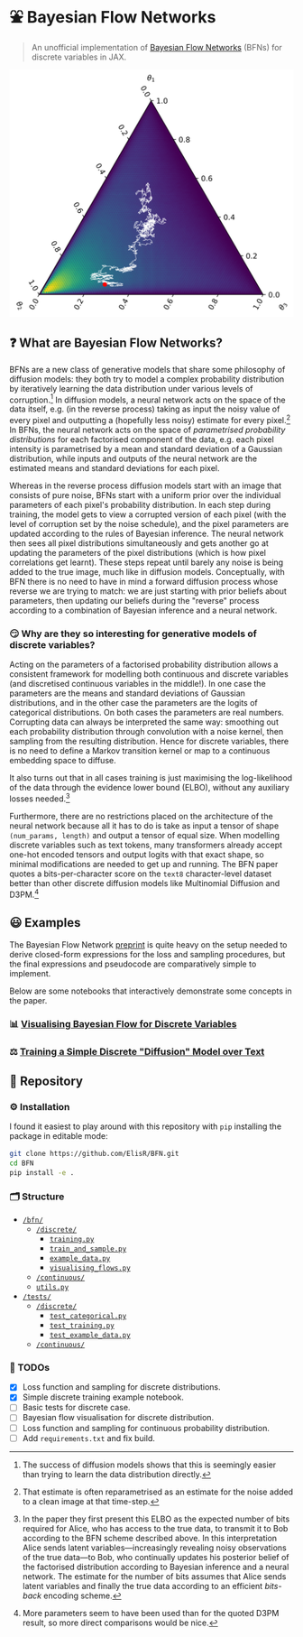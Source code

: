 # ⛲ Bayesian Flow Networks

> An unofficial implementation of [Bayesian Flow Networks](https://arxiv.org/abs/2308.07037) (BFNs) for discrete variables in JAX.

![Ternary diagram of BFNs](./ternary.svg)

## ❓ What are Bayesian Flow Networks?

BFNs are a new class of generative models that share some philosophy of diffusion models: they both try to model a complex probability distribution by iteratively learning the data distribution under various levels of corruption.[^1]
In diffusion models, a neural network acts on the space of the data itself, e.g. (in the reverse process) taking as input the noisy value of every pixel and outputting a (hopefully less noisy) estimate for every pixel.[^2]
In BFNs, the neural network acts on the space of _parametrised probability distributions_ for each factorised component of the data, e.g. each pixel intensity is parametrised by a mean and standard deviation of a Gaussian distribution, while inputs and outputs of the neural network are the estimated means and standard deviations for each pixel.

Whereas in the reverse process diffusion models start with an image that consists of pure noise, BFNs start with a uniform prior over the individual parameters of each pixel's probability distribution.
In each step during training, the model gets to view a corrupted version of each pixel (with the level of corruption set by the noise schedule), and the pixel parameters are updated according to the rules of Bayesian inference.
The neural network then sees all pixel distributions simultaneously and gets another go at updating the parameters of the pixel distributions (which is how pixel correlations get learnt).
These steps repeat until barely any noise is being added to the true image, much like in diffusion models.
Conceptually, with BFN there is no need to have in mind a forward diffusion process whose reverse we are trying to match: we are just starting with prior beliefs about parameters, then updating our beliefs during the "reverse" process according to a combination of Bayesian inference and a neural network.

[^1]: The success of diffusion models shows that this is seemingly easier than trying to learn the data distribution directly.
[^2]: That estimate is often reparametrised as an estimate for the noise added to a clean image at that time-step.

### 😏 Why are they so interesting for generative models of discrete variables?

Acting on the parameters of a factorised probability distribution allows a consistent framework for modelling both continuous and discrete variables (and discretised continuous variables in the middle!).
In one case the parameters are the means and standard deviations of Gaussian distributions, and in the other case the parameters are the logits of categorical distributions.
On both cases the parameters are real numbers.
Corrupting data can always be interpreted the same way: smoothing out each probability distribution through convolution with a noise kernel, then sampling from the resulting distribution.
Hence for discrete variables, there is no need to define a Markov transition kernel or map to a continuous embedding space to diffuse.

It also turns out that in all cases training is just maximising the log-likelihood of the data through the evidence lower bound (ELBO), without any auxiliary losses needed.[^3]

Furthermore, there are no restrictions placed on the architecture of the neural network because all it has to do is take as input a tensor of shape `(num_params, length)` and output a tensor of equal size.
When modelling discrete variables such as text tokens, many transformers already accept one-hot encoded tensors and output logits with that exact shape, so minimal modifications are needed to get up and running.
The BFN paper quotes a bits-per-character score on the `text8` character-level dataset better than other discrete diffusion models like Multinomial Diffusion and D3PM.[^4] 

[^3]: In the paper they first present this ELBO as the expected number of bits required for Alice, who has access to the true data, to transmit it to Bob according to the BFN scheme described above.
In this interpretation Alice sends latent variables—increasingly revealing noisy observations of the true data—to Bob, who continually updates his posterior belief of the factorised distribution according to Bayesian inference and a neural network.
The estimate for the number of bits assumes that Alice sends latent variables and finally the true data according to an efficient _bits-back_ encoding scheme.
[^4]: More parameters seem to have been used than for the quoted D3PM result, so more direct comparisons would be nice.

## 😃 Examples

The Bayesian Flow Network [preprint](https://arxiv.org/abs/2308.07037) is quite heavy on the setup needed to derive closed-form expressions for the loss and sampling procedures, but the final expressions and pseudocode are comparatively simple to implement.

Below are some notebooks that interactively demonstrate some concepts in the paper.

### 📊 [Visualising Bayesian Flow for Discrete Variables](./Visualising_Flow.ipynb)

### ⚖️ [Training a Simple Discrete "Diffusion" Model over Text](./BFN_Experiment.ipynb)


## 📁 Repository

### ⚙️ Installation

I found it easiest to play around with this repository with `pip` installing the package in editable mode:

```bash
git clone https://github.com/ElisR/BFN.git
cd BFN
pip install -e .
```

### 🗂️ Structure

- [`/bfn/`](./bfn/)
  - [`/discrete/`](./bfn/discrete/)
    - [`training.py`](./bfn/training.py)
    - [`train_and_sample.py`](./bfn/train_and_sample.py)
    - [`example_data.py`](./bfn/example_data.py)
    - [`visualising_flows.py`](./bfn/visualising_flows.py)
  - [`/continuous/`](./bfn/continuous/)
  - [`utils.py`](./bfn/utils.py)
- [`/tests/`](./tests/)
  - [`/discrete/`](./tests/discrete/)
    - [`test_categorical.py`](./tests/test_categorical.py)
    - [`test_training.py`](./tests/test_training.py)
    - [`test_example_data.py`](./tests/test_example_data.py)
  - [`/continuous/`](./tests/continuous/)

### 🎯 TODOs

- [x] Loss function and sampling for discrete distributions.
- [x] Simple discrete training example notebook.
- [ ] Basic tests for discrete case.
- [ ] Bayesian flow visualisation for discrete distribution.
- [ ] Loss function and sampling for continuous probability distribution.
- [ ] Add `requirements.txt` and fix build.
